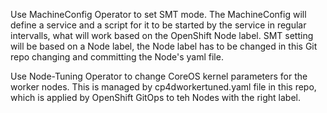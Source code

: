 Use MachineConfig Operator to set SMT mode.
The MachineConfig will define a service and a script for it to be started by the service in regular intervalls, what will work based on the OpenShift Node label.
SMT setting will be based on a Node label, the Node label has to be changed in this Git repo changing and committing the Node's yaml file.

Use Node-Tuning Operator to change CoreOS kernel parameters for the worker nodes.
This is managed by cp4dworkertuned.yaml file in this repo, which is applied by OpenShift GitOps to teh Nodes with the right label.
